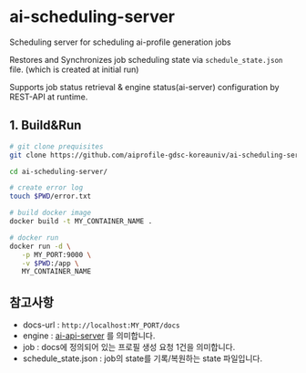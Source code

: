 # ai-scheduling-server
Scheduling server for scheduling ai-profile generation jobs 

Restores and Synchronizes job scheduling state via `schedule_state.json` file. (which is created at initial run)

Supports job status retrieval & engine status(ai-server) configuration by REST-API at runtime.



## 1. Build&Run
```bash
# git clone prequisites
git clone https://github.com/aiprofile-gdsc-koreauniv/ai-scheduling-server/

cd ai-scheduling-server/

# create error log
touch $PWD/error.txt

# build docker image
docker build -t MY_CONTAINER_NAME .

# docker run
docker run -d \
   -p MY_PORT:9000 \
   -v $PWD:/app \
   MY_CONTAINER_NAME
```

## 참고사항
- docs-url : `http://localhost:MY_PORT/docs` 
- engine : [ai-api-server](https://github.com/aiprofile-gdsc-koreauniv/ai-api-server) 를 의미합니다.
- job : docs에 정의되어 있는 프로필 생성 요청 1건을 의미합니다.
- schedule_state.json : job의 state를 기록/복원하는 state 파일입니다.